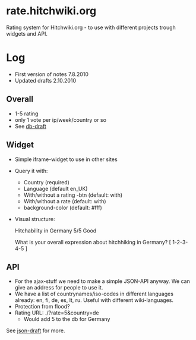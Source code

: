 
# rate.hitchwiki.org

Rating system for Hitchwiki.org - to use with different projects trough widgets and API.


# Log
* First version of notes 7.8.2010
* Updated drafts 2.10.2010


## Overall
* 1-5 rating
* only 1 vote per ip/week/country or so
* See [db-draft](http://github.com/Hitchwiki/rate.hitchwiki.org/blob/master/db-draft)


## Widget
* Simple iframe-widget to use in other sites
* Query it with:
	* Country (required)
	* Language (default en_UK)
	* With/without a rating -btn (default: with)
	* With/without a rate (default: with)
	* background-color (default: #fff)
* Visual structure:

	Hitchability in Germany
	5/5
	Good

	What is your overall expression about hitchhiking in Germany?
	[ 1-2-3-4-5 ]


## API
* For the ajax-stuff we need to make a simple JSON-API anyway. We can give an address for people to use it.
* We have a list of countrynames/iso-codes in different languages already: en, fi, de, es, lt, ru. Useful with different wiki-languages.
* Protection from flood?
* Rating URL: ./?rate=5&country=de
	* Would add 5 to the db for Germany

See [json-draft](http://github.com/Hitchwiki/rate.hitchwiki.org/blob/master/json-draft) for more.
